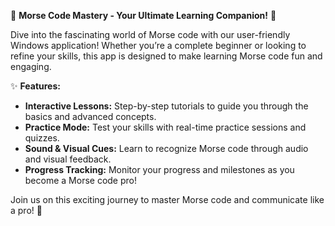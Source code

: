 🚀 **Morse Code Mastery - Your Ultimate Learning Companion!** 🥳

Dive into the fascinating world of Morse code with our user-friendly Windows application! Whether you’re a complete beginner or looking to refine your skills, this app is designed to make learning Morse code fun and engaging. 

✨ **Features:**
- **Interactive Lessons:** Step-by-step tutorials to guide you through the basics and advanced concepts.
- **Practice Mode:** Test your skills with real-time practice sessions and quizzes.
- **Sound & Visual Cues:** Learn to recognize Morse code through audio and visual feedback.
- **Progress Tracking:** Monitor your progress and milestones as you become a Morse code pro!

Join us on this exciting journey to master Morse code and communicate like a pro! 🌟

